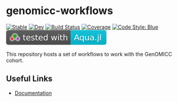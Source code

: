 # genomicc-workflows

[![Stable](https://img.shields.io/badge/docs-stable-blue.svg)](https://baillielab.github.io/genomicc-workflows/stable/)
[![Dev](https://img.shields.io/badge/docs-dev-blue.svg)](https://baillielab.github.io/genomicc-workflows/dev/)
[![Build Status](https://github.com/baillielab/genomicc-workflows/actions/workflows/CI.yml/badge.svg?branch=main)](https://github.com/baillielab/genomicc-workflows/actions/workflows/CI.yml?query=branch%3Amain)
[![Coverage](https://codecov.io/gh/baillielab/genomicc-workflows/branch/main/graph/badge.svg)](https://codecov.io/gh/baillielab/genomicc-workflows)
[![Code Style: Blue](https://img.shields.io/badge/code%20style-blue-4495d1.svg)](https://github.com/invenia/BlueStyle)
[![Aqua](https://raw.githubusercontent.com/JuliaTesting/Aqua.jl/master/badge.svg)](https://github.com/JuliaTesting/Aqua.jl)

This repository hosts a set of workflows to work with the GenOMICC cohort.

## Useful Links

- [Documentation](https://baillielab.github.io/genomicc-workflows/stable/)
